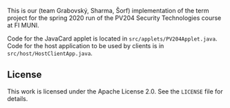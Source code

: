This is our (team Grabovský, Sharma, Šorf) implementation of the term project for the spring 2020 run of the PV204 Security Technologies course at FI MUNI.

Code for the JavaCard applet is located in `src/applets/PV204Applet.java`. Code for the host application to be used by clients is in `src/host/HostClientApp.java`.

## License

This work is licensed under the Apache License 2.0. See the `LICENSE` file for details.
